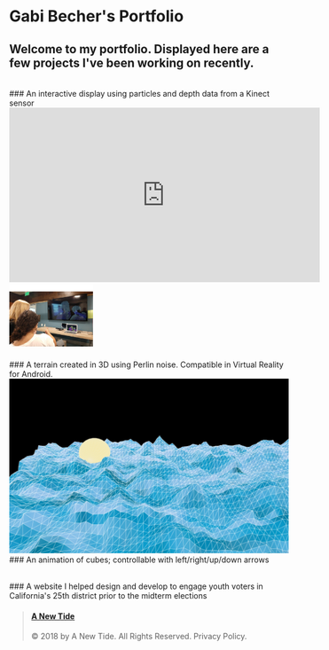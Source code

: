 # **Gabi Becher's Portfolio**

## Welcome to my portfolio. Displayed here are a few projects I've been working on recently.

<br>
### An interactive display using particles and depth data from a Kinect sensor

<!--<img src="Kinect.png">-->
<iframe width="560" height="315" src="https://www.youtube.com/embed/8Jt3yuVapsU" frameborder="0" allow="accelerometer; autoplay; encrypted-media; gyroscope; picture-in-picture" allowfullscreenstyle; float: left; width: 30%; margin-right: 1%; margin-bottom: 0.5em;></iframe>
<img src="Kinect.png" style="float: left; width: 30%; margin-right: 1%; margin-bottom: 0.5em;">
<p style="clear: both;">

<br>
### A terrain created in 3D using Perlin noise. Compatible in Virtual Reality for Android.

<img src="demoTerrain.png">

<script src="processing.min.js"></script>
<!--<canvas data-processing-sources="terrain/Sphere.pde terrain/terrain.pde"
    style="display:block; margin-left:auto; margin-right:auto;"></canvas>-->

<br>
### An animation of cubes; controllable with left/right/up/down arrows

<script src="processing.min.js"></script>
<canvas data-processing-sources="ProjCube/Cube.pde ProjCube/ProjCube.pde"
    style="display:block; margin-left:auto; margin-right:auto;"></canvas>

<br>
### A website I helped design and develop to engage youth voters in California's 25th district prior to the midterm elections

<blockquote class="embedly-card"><h4><a href="https://www.anewtide.org/">A New Tide</a></h4><p>© 2018 by A New Tide. All Rights Reserved. Privacy Policy.</p></blockquote>
<script async src="//cdn.embedly.com/widgets/platform.js" charset="UTF-8"></script>

<!--<https://www.anewtide.org/>-->
